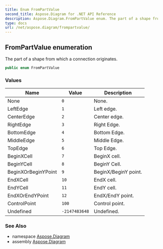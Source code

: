 ```yaml
---
title: Enum FromPartValue
second_title: Aspose.Diagram for .NET API Reference
description: Aspose.Diagram.FromPartValue enum. The part of a shape from which a connection originates
type: docs
url: /net/aspose.diagram/frompartvalue/
---
```

## FromPartValue enumeration

The part of a shape from which a connection originates.

```csharp
public enum FromPartValue
```

### Values

| Name | Value | Description |
| --- | --- | --- |
| None | `0` | None. |
| LeftEdge | `1` | Left edge. |
| CenterEdge | `2` | Center edge. |
| RightEdge | `3` | Right Edge. |
| BottomEdge | `4` | Bottom Edge. |
| MiddleEdge | `5` | Middle Edge. |
| TopEdge | `6` | Top Edge. |
| BeginXCell | `7` | BeginX cell. |
| BeginYCell | `8` | BeginY Cell. |
| BeginXOrBeginYPoint | `9` | BeginX/BeginY point. |
| EndXCell | `10` | EndX cell. |
| EndYCell | `11` | EndY cell. |
| EndXOrEndYPoint | `12` | EndX/EndY point. |
| ControlPoint | `100` | Control point. |
| Undefined | `-2147483648` | Undefined. |

### See Also

* namespace [Aspose.Diagram](../../aspose.diagram/)
* assembly [Aspose.Diagram](../../)


